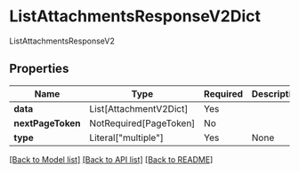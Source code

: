 # ListAttachmentsResponseV2Dict

ListAttachmentsResponseV2

## Properties
| Name | Type | Required | Description |
| ------------ | ------------- | ------------- | ------------- |
**data** | List[AttachmentV2Dict] | Yes |  |
**nextPageToken** | NotRequired[PageToken] | No |  |
**type** | Literal["multiple"] | Yes | None |


[[Back to Model list]](../../../README.md#models-v2-link) [[Back to API list]](../../../README.md#documentation-for-api-endpoints) [[Back to README]](../../../README.md)
